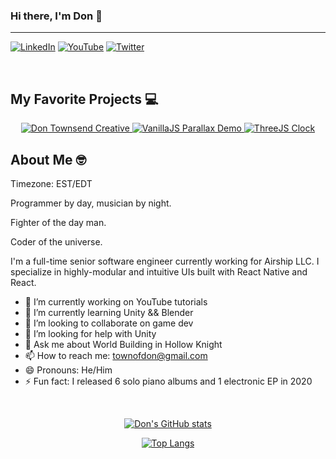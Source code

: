 ### Hi there, I'm Don 👾

---

[![LinkedIn](https://img.shields.io/badge/LINKEDIN-0959aa.svg?colorA=0A66C2&logo=linkedin&style=for-the-badge)](https://www.linkedin.com/in/townsenddon/)
[![YouTube](https://img.shields.io/badge/YOUTUBE-e60000.svg?colorA=FF0000&logo=youtube&logoColor=white&style=for-the-badge)](https://www.youtube.com/channel/UC0s6jJw80V6-qG9KkUVjXfA)
[![Twitter](https://img.shields.io/badge/-TWITTER-0e9af1.svg?colorA=1DA1F2&logo=twitter&logoColor=white&style=for-the-badge)](https://twitter.com/donjuancodes)

<br/>

## My Favorite Projects 💻

<p align="center">
  <a href="https://github.com/townofdon/don-townsend-creative">
    <img alt="Don Townsend Creative" align="bottom" src="https://github-readme-stats.vercel.app/api/pin/?username=townofdon&repo=don-townsend-creative&theme=noctis_minimus" />
  </a>
  <a href="https://github.com/townofdon/ytv-parallax-vanilla-js">
    <img alt="VanillaJS Parallax Demo" align="bottom" src="https://github-readme-stats.vercel.app/api/pin/?username=townofdon&repo=ytv-parallax-vanilla-js&theme=noctis_minimus" />
  </a>
  <a href="https://github.com/townofdon/three-js-clock">
    <img alt="ThreeJS Clock" align="top" src="https://github-readme-stats.vercel.app/api/pin/?username=townofdon&repo=three-js-clock&theme=noctis_minimus" />
  </a>
</p>


## About Me 🤓

Timezone: EST/EDT

Programmer by day, musician by night.

Fighter of the day man.

Coder of the universe.

I'm a full-time senior software engineer currently working for Airship LLC. I specialize in highly-modular and intuitive UIs built with React Native and React.

- 🔭 I’m currently working on YouTube tutorials
- 🌱 I’m currently learning Unity && Blender
- 👯 I’m looking to collaborate on game dev
- 🤔 I’m looking for help with Unity
- 💬 Ask me about World Building in Hollow Knight
- 📫 How to reach me: townofdon@gmail.com
- 😄 Pronouns: He/Him
- ⚡ Fun fact: I released 6 solo piano albums and 1 electronic EP in 2020


<!-- ## Tools & Technologies 🔧

<p align="center">
<a href="https://www.w3.org/html/">
  <img src="https://raw.githubusercontent.com/devicons/devicon/master/icons/html5/html5-original-wordmark.svg" alt="html5" width="40" height="40" style="max-width: 100%;">
</a>
<a href="https://www.w3schools.com/css/">
  <img src="https://raw.githubusercontent.com/devicons/devicon/master/icons/css3/css3-original-wordmark.svg" alt="css3" width="40" height="40" style="max-width: 100%;">
</a>
<a href="https://developer.mozilla.org/en-US/docs/Web/JavaScript">
  <img src="https://raw.githubusercontent.com/devicons/devicon/master/icons/javascript/javascript-original.svg" alt="javascript" width="40" height="40" style="max-width: 100%;">
</a>
<a href="https://www.typescriptlang.org/">
  <img src="https://www.typescriptlang.org/images/branding/logo-grouping.svg" alt="Typescript" width="40" height="40" data-canonical-src="https://www.typescriptlang.org/images/branding/logo-grouping.svg" style="max-width: 100%;">
</a>
<a href="https://reactjs.org/">
  <img src="https://raw.githubusercontent.com/github/explore/80688e429a7d4ef2fca1e82350fe8e3517d3494d/topics/react/react.png" alt="react" width="40" height="40" style="max-width: 100%;">
  </a>
<a href="https://raw.githubusercontent.com/github/explore/80688e429a7d4ef2fca1e82350fe8e3517d3494d/topics/visual-studio-code/visual-studio-code.png">
  <img alt="Visual Studio Code" width="40px" src="https://raw.githubusercontent.com/github/explore/80688e429a7d4ef2fca1e82350fe8e3517d3494d/topics/visual-studio-code/visual-studio-code.png" style="max-width: 100%;">
</a>
<a href="https://github.com/YuriDevAT/YuriDevAT/blob/main/github_.png">
  <img alt="GitHub" width="40px" src="https://github.com/YuriDevAT/YuriDevAT/raw/main/github_.png" style="max-width: 100%;">
</a>
</p> -->

<!--
**townofdon/townofdon** is a ✨ _special_ ✨ repository because its `README.md` (this file) appears on your GitHub profile.

Here are some ideas to get you started:

- 🔭 I’m currently working on ...
- 🌱 I’m currently learning ...
- 👯 I’m looking to collaborate on ...
- 🤔 I’m looking for help with ...
- 💬 Ask me about ...
- 📫 How to reach me: ...
- 😄 Pronouns: ...
- ⚡ Fun fact: ...
-->

<br/>

<!-- Available themes here: https://github.com/anuraghazra/github-readme-stats/blob/master/themes/README.md#stats  -->
<p align="center">
  <a href="https://github.com/townofdon/github-readme-stats">
    <img alt="Don's GitHub stats" src="https://github-readme-stats.vercel.app/api?username=townofdon&show_icons=true&theme=onedark&count_private=true" align="center" />
  </a>
</p>
<p align="center">
  <a href="https://github.com/townofdon/github-readme-stats">
    <img alt="Top Langs" src="https://github-readme-stats.vercel.app/api/top-langs/?username=townofdon&theme=onedark&layout=compact&count_private=true" align="center" />
  </a>
</p>
